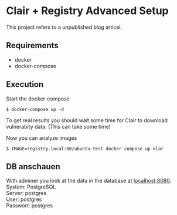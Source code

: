 # Clair + Registry Advanced Setup

This project refers to a unpublished blog articel. 

## Requirements

- docker
- docker-compose

## Execution

Start the docker-compose
```
$ docker-compose up -d
```
To get real results you should wait some time for Clair to download vulnerabity data. (This can take some time)

Now you can analyze images
```
$ IMAGE=registry.local:80/ubuntu-test docker-compose up klar
```

## DB anschauen

With adminer you look at the data in the database at [localhost:8080](http://localhost:8080).  
System: PostgreSQL  
Server: postgres  
User: postgres  
Passwort: postgres  